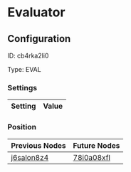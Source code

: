 # Evaluator
## Configuration
ID:  cb4rka2li0

Type: EVAL 


### Settings
| Setting | Value  |
| :------------------------ | ---------------------------------------- |
 




### Position
| Previous Nodes | Future Nodes |
| :------------- | ------------ |
| [j6salon8z4](./j6salon8z4.md) | [78i0a08xfl](./78i0a08xfl.md) |